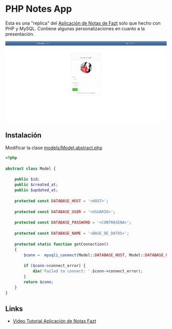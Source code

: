 # PHP Notes App

Esta es una "replica" del [Aplicación de Notas de Fazt](https://github.com/fazt/nodejs-notes-app) solo que hecho con PHP y MySQL. Contiene algunas personalizaciones en cuanto a la presentación.

![Notes-App.png](Notes-App.png)

## Instalación

Modificar la clase [models/Model.abstract.php](models/Model.abstract.php)
```php
<?php

abstract class Model {

    public $id;
    public $created_at;
    public $updated_at;

    protected const DATABASE_HOST = '<HOST>';

    protected const DATABASE_USER = '<USUARIO>';

    protected const DATABASE_PASSWORD = '<CONTRASENA>';

    protected const DATABASE_NAME = '<BASE_DE_DATOS>';

    protected static function getConnection()
    {
        $conn =  mysqli_connect(Model::DATABASE_HOST, Model::DATABASE_USER, Model::DATABASE_PASSWORD, Model::DATABASE_NAME);

        if ($conn->connect_error) {
            die('Failed to connect: '.$conn->connect_error);
        }
        return $conn;
    }
}
```

## Links
- [Video Tutorial Aplicación de Notas Fazt](https://www.youtube.com/watch?v=8sXcFXFOWK4)